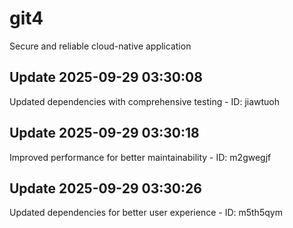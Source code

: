 # git4
Secure and reliable cloud-native application

## Update 2025-09-29 03:30:08
Updated dependencies with comprehensive testing - ID: jiawtuoh


## Update 2025-09-29 03:30:18
Improved performance for better maintainability - ID: m2gwegjf


## Update 2025-09-29 03:30:26
Updated dependencies for better user experience - ID: m5th5qym

